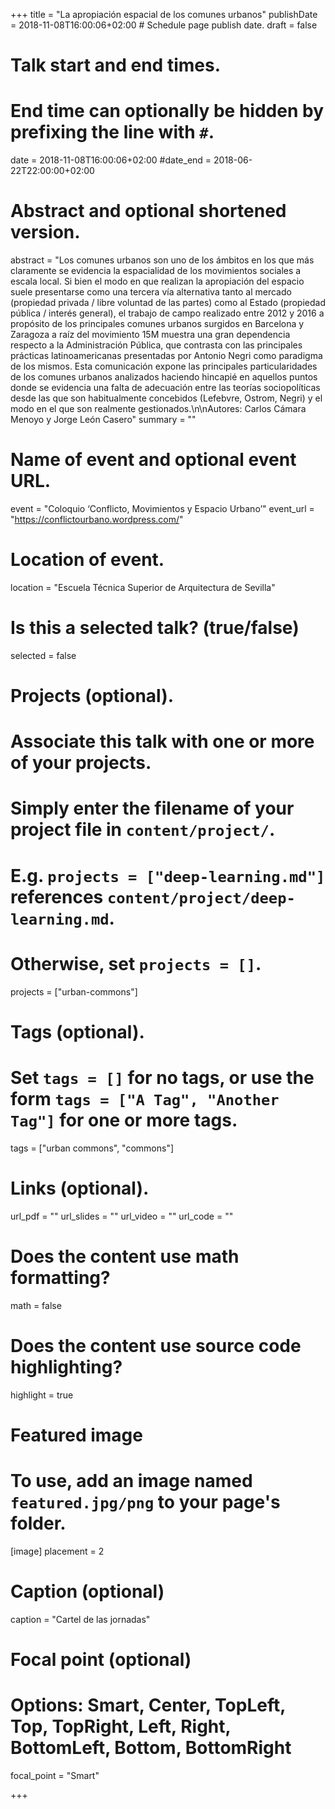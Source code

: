 +++
title = "La apropiación espacial de los comunes urbanos"
publishDate = 2018-11-08T16:00:06+02:00  # Schedule page publish date.
draft = false

# Talk start and end times.
#   End time can optionally be hidden by prefixing the line with `#`.
date = 2018-11-08T16:00:06+02:00
#date_end = 2018-06-22T22:00:00+02:00

# Abstract and optional shortened version.
abstract = "Los comunes urbanos son uno de los ámbitos en los que más claramente se evidencia la espacialidad de los movimientos sociales a escala local. Si bien el modo en que realizan la apropiación del espacio suele presentarse como una tercera vía alternativa tanto al mercado (propiedad privada / libre voluntad de las partes) como al Estado (propiedad pública / interés general), el trabajo de campo realizado entre 2012 y 2016 a propósito de los principales comunes urbanos surgidos en Barcelona y Zaragoza a raíz del movimiento 15M muestra una gran dependencia respecto a la Administración Pública, que contrasta con las principales prácticas latinoamericanas presentadas por Antonio Negri como paradigma de los mismos. Esta comunicación expone las principales particularidades de los comunes urbanos analizados haciendo hincapié en aquellos puntos donde se evidencia una falta de adecuación entre las teorías sociopolíticas desde las que son habitualmente concebidos (Lefebvre, Ostrom, Negri) y el modo en el que son realmente gestionados.\n\nAutores: Carlos Cámara Menoyo y Jorge León Casero"
summary = ""

# Name of event and optional event URL.
event = "Coloquio ‘Conflicto, Movimientos y Espacio Urbano’"
event_url = "https://conflictourbano.wordpress.com/"

# Location of event.
location = "Escuela Técnica Superior de Arquitectura de Sevilla"

# Is this a selected talk? (true/false)
selected = false

# Projects (optional).
#   Associate this talk with one or more of your projects.
#   Simply enter the filename of your project file in `content/project/`.
#   E.g. `projects = ["deep-learning.md"]` references `content/project/deep-learning.md`.
#   Otherwise, set `projects = []`.
projects = ["urban-commons"]

# Tags (optional).
#   Set `tags = []` for no tags, or use the form `tags = ["A Tag", "Another Tag"]` for one or more tags.
tags = ["urban commons", "commons"]

# Links (optional).
url_pdf = ""
url_slides = ""
url_video = ""
url_code = ""

# Does the content use math formatting?
math = false

# Does the content use source code highlighting?
highlight = true

# Featured image
# To use, add an image named `featured.jpg/png` to your page's folder.
[image]
  placement = 2
  # Caption (optional)
  caption = "Cartel de las jornadas"

  # Focal point (optional)
  # Options: Smart, Center, TopLeft, Top, TopRight, Left, Right, BottomLeft, Bottom, BottomRight
  focal_point = "Smart"

+++
